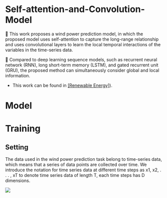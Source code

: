 # Self-attention-and-Convolution-Model
📍 This work proposes a wind power prediction model, in which the proposed model uses self-attention to capture the long-range relationship and uses convolutional layers to learn the local temporal interactions of the variables in the time-series data.

📍 Compared to deep learning sequence models, such as recurrent neural network (RNN), long short-term memory (LSTM), and gated recurrent unit (GRU), the proposed method can simultaneously consider global and local information.

* This work can be found in  [[Renewable Energy]](https://www.sciencedirect.com/science/article/abs/pii/S0960148123013149)).

# Model

# Training
## Setting
The data used in the wind power prediction task belong to time-series data, which means that a series of data points are collected over time. We introduce the notation for time series data at different time steps as x1, x2, . . . , xT to denote time series data of length T, each time steps has D dimensions.


<img src="pic/corerlation.png">
